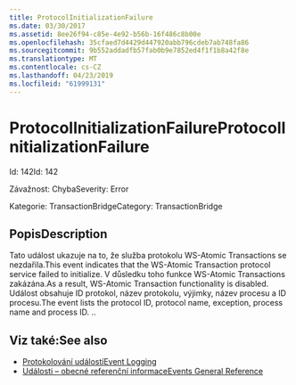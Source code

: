 ```yaml
---
title: ProtocolInitializationFailure
ms.date: 03/30/2017
ms.assetid: 8ee26f94-c85e-4e92-b56b-16f486c8b00e
ms.openlocfilehash: 35cfaed7d4429d447920abb796cdeb7ab748fa86
ms.sourcegitcommit: 9b552addadfb57fab0b9e7852ed4f1f1b8a42f8e
ms.translationtype: MT
ms.contentlocale: cs-CZ
ms.lasthandoff: 04/23/2019
ms.locfileid: "61999131"
---
```

# <a name="protocolinitializationfailure"></a><span data-ttu-id="392da-102">ProtocolInitializationFailure</span><span class="sxs-lookup"><span data-stu-id="392da-102">ProtocolInitializationFailure</span></span>
<span data-ttu-id="392da-103">Id: 142</span><span class="sxs-lookup"><span data-stu-id="392da-103">Id: 142</span></span>  
  
 <span data-ttu-id="392da-104">Závažnost: Chyba</span><span class="sxs-lookup"><span data-stu-id="392da-104">Severity: Error</span></span>  
  
 <span data-ttu-id="392da-105">Kategorie: TransactionBridge</span><span class="sxs-lookup"><span data-stu-id="392da-105">Category: TransactionBridge</span></span>  
  
## <a name="description"></a><span data-ttu-id="392da-106">Popis</span><span class="sxs-lookup"><span data-stu-id="392da-106">Description</span></span>  
 <span data-ttu-id="392da-107">Tato událost ukazuje na to, že služba protokolu WS-Atomic Transactions se nezdařila.</span><span class="sxs-lookup"><span data-stu-id="392da-107">This event indicates that the WS-Atomic Transaction protocol service failed to initialize.</span></span> <span data-ttu-id="392da-108">V důsledku toho funkce WS-Atomic Transactions zakázána.</span><span class="sxs-lookup"><span data-stu-id="392da-108">As a result, WS-Atomic Transaction functionality is disabled.</span></span> <span data-ttu-id="392da-109">Událost obsahuje ID protokol, název protokolu, výjimky, název procesu a ID procesu.</span><span class="sxs-lookup"><span data-stu-id="392da-109">The event lists the protocol ID, protocol name, exception, process name and process ID.</span></span> <span data-ttu-id="392da-110">.</span><span class="sxs-lookup"><span data-stu-id="392da-110">.</span></span>  
  
## <a name="see-also"></a><span data-ttu-id="392da-111">Viz také:</span><span class="sxs-lookup"><span data-stu-id="392da-111">See also</span></span>

- [<span data-ttu-id="392da-112">Protokolování událostí</span><span class="sxs-lookup"><span data-stu-id="392da-112">Event Logging</span></span>](../../../../../docs/framework/wcf/diagnostics/event-logging/index.md)
- [<span data-ttu-id="392da-113">Události – obecné referenční informace</span><span class="sxs-lookup"><span data-stu-id="392da-113">Events General Reference</span></span>](../../../../../docs/framework/wcf/diagnostics/event-logging/events-general-reference.md)
